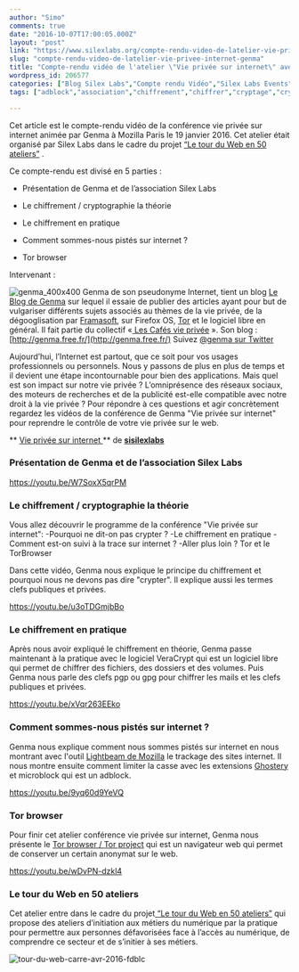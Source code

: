 ```yaml
---
author: "Simo"
comments: true
date: "2016-10-07T17:00:05.000Z"
layout: "post"
link: "https://www.silexlabs.org/compte-rendu-video-de-latelier-vie-privee-internet-genma/"
slug: "compte-rendu-video-de-latelier-vie-privee-internet-genma"
title: "Compte-rendu vidéo de l'atelier \"Vie privée sur internet\" avec Genma"
wordpress_id: 206577
categories: ["Blog Silex Labs","Compte rendu Vidéo","Silex Labs Events","The Blog","tuto","Vidéos"]
tags: ["adblock","association","chiffrement","chiffrer","cryptage","crypter","firefox","genma","gpg","keepass","le tour du web","lightbeam","microblock","mozilla","navigateur","paris","pgp","publicité","retargeting","silex labs","silexlabs","targeting","Tor","TrueCrypt","ublock","VeraCrypt","vie privée","vieprivee","web","website"]

---
```

Cet article est le compte-rendu vidéo de la conférence vie privée sur internet animée par Genma à Mozilla Paris le 19 janvier 2016. Cet atelier était organisé par Silex Labs dans le cadre du projet [“Le tour du Web en 50 ateliers”](https://www.silexlabs.org/le-tour-du-web-en-50-ateliers-2/) .

Ce compte-rendu est divisé en 5 parties :




  * Présentation de Genma et de l’association Silex Labs


  * Le chiffrement / cryptographie la théorie


  * Le chiffrement en pratique


  * Comment sommes-nous pistés sur internet ?


  * Tor browser


Intervenant :

![genma_400x400](https://www.silexlabs.org/wp-content/uploads/2016/10/genma_400x400-e1475859947904.jpg) Genma de son pseudonyme Internet, tient un blog [Le Blog de Genma](http://genma.free.fr/) sur lequel il essaie de publier des articles ayant pour but de vulgariser différents sujets associés au thèmes de la vie privée, de la dégooglisation par [Framasoft](https://framasoft.org/), sur Firefox OS, [Tor](https://www.torproject.org/) et le logiciel libre en général. Il fait partie du collectif «[ Les Cafés vie privée](https://xn--caf-vie-prive-dhbj.fr/) ».
Son blog : [http://genma.free.fr/](http://genma.free.fr/)
Suivez [@genma sur Twitter](https://twitter.com/genma?lang=fr)





Aujourd’hui, l’Internet est partout, que ce soit pour vos usages professionnels ou personnels. Nous y passons de plus en plus de temps et il devient une étape incontournable pour bien des applications. Mais quel est son impact sur notre vie privée ? L’omniprésence des réseaux sociaux, des moteurs de recherches et de la publicité est-elle compatible avec notre droit à la vie privée ? Pour répondre à ces questions et agir concrètement regardez les vidéos de la conférence de Genma "Vie privée sur internet" pour reprendre le contrôle de votre vie privée sur le web.




** [Vie privée sur internet ](//www.slideshare.net/sisilexlabs/vie-prive-sur-internet) ** de **[sisilexlabs](//www.slideshare.net/sisilexlabs)**




###




### Présentation de Genma et de l’association Silex Labs


https://youtu.be/W7SoxX5qrPM




### Le chiffrement / cryptographie la théorie


Vous allez découvrir le programme de la conférence "Vie privée sur internet":
-Pourquoi ne dit-on pas crypter ?
-Le chiffrement en pratique
-Comment est-on suivi à la trace sur internet ?
-Aller plus loin ? Tor et le TorBrowser

Dans cette vidéo, Genma nous explique le principe du chiffrement et pourquoi nous ne devons pas dire "crypter". Il explique aussi les termes clefs publiques et privées.

https://youtu.be/u3oTDGmjbBo


###




### Le chiffrement en pratique


Après nous avoir expliqué le chiffrement en théorie, Genma passe maintenant à la pratique avec le logiciel VeraCrypt qui est un logiciel libre qui permet de chiffrer des fichiers, des dossiers et des volumes. Puis Genma nous parle des clefs pgp ou gpg pour chiffrer les mails et les clefs publiques et privées.

https://youtu.be/xVqr263EEko


###




### Comment sommes-nous pistés sur internet ?


Genma nous explique comment nous sommes pistés sur internet en nous montrant avec l'outil [Lightbeam de Mozilla](https://www.mozilla.org/fr/lightbeam/) le trackage des sites internet. Il nous montre ensuite comment limiter la casse avec les extensions [Ghostery](https://www.ghostery.com/) et microblock qui est un adblock.

https://youtu.be/9yq60d9YeVQ




###




### Tor browser


Pour finir cet atelier conférence vie privée sur internet, Genma nous présente le [Tor browser / Tor project](https://www.torproject.org/) qui est un navigateur web qui permet de conserver un certain anonymat sur le web.

https://youtu.be/wDvPN-dzkl4




### **Le tour du Web en 50 ateliers**


Cet atelier entre dans le cadre du projet[ “Le tour du Web en 50 ateliers”](https://www.silexlabs.org/le-tour-du-web-en-50-ateliers-2/) qui propose des ateliers d’initiation aux métiers du numérique par la pratique pour permettre aux personnes défavorisées face à l’accès au numérique, de comprendre ce secteur et de s’initier à ses métiers.

![tour-du-web-carre-avr-2016-fdblc](https://www.silexlabs.org/wp-content/uploads/2016/07/tour-du-web-carre-avr-2016-fdblc.png)





